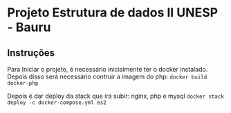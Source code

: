 # Projeto Estrutura de dados II UNESP - Bauru

## Instruções
Para Iniciar o projeto, é necessário inicialmente ter o docker instalado.
Depois disso será necessário contruir a imagem do php:
```docker build docker-php ```

Depois é dar deploy da stack que irá subir: nginx, php e mysql
```docker stack deploy -c docker-compose.yml es2```
